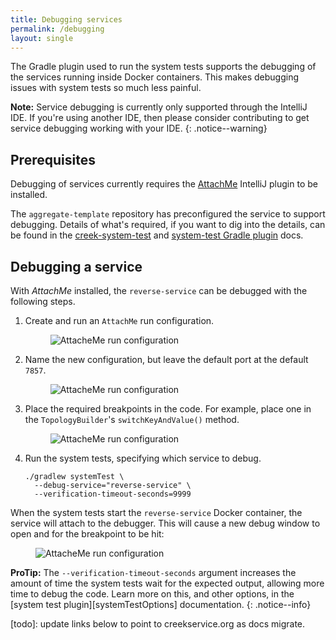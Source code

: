 ```yaml
---
title: Debugging services
permalink: /debugging
layout: single
---
```


The Gradle plugin used to run the system tests supports the debugging of the services running inside Docker containers.
This makes debugging issues with system tests so much less painful.


**Note:** Service debugging is currently only supported through the IntelliJ IDE. 
If you're using another IDE, then please consider contributing to get service debugging working with your IDE.
{: .notice--warning}

## Prerequisites

Debugging of services currently requires the [AttachMe][attachMe] IntelliJ plugin to be installed.

The `aggregate-template` repository has preconfigured the service to support debugging.
Details of what's required, if you want to dig into the details, can be found in the 
[creek-system-test][sysTestRequirements] and [system-test Gradle plugin][pluginRequirements] docs.

## Debugging a service

With _AttachMe_ installed, the `reverse-service` can be debugged with the following steps.

1. Create and run an `AttachMe` run configuration.
   <figure>
     <img src="{{ '/assets/images/creek-create-attachme-run-config.png' | relative_url }}" alt="AttacheMe run configuration">
   </figure>
2. Name the new configuration, but leave the default port at the default `7857`.
   <figure>
     <img src="{{ '/assets/images/creek-attachme-run-config.png' | relative_url }}" alt="AttacheMe run configuration">
   </figure>
3. Place the required breakpoints in the code. For example, place one in the `TopologyBuilder`'s `switchKeyAndValue()`
   method.
   <figure>
     <img src="{{ '/assets/images/creek-add-breakpoint.png' | relative_url }}" alt="AttacheMe run configuration">
   </figure>
4. Run the system tests, specifying which service to debug.

   ```
   ./gradlew systemTest \
     --debug-service="reverse-service" \
     --verification-timeout-seconds=9999
   ```

When the system tests start the `reverse-service` Docker container, the service will attach to the debugger.
This will cause a new debug window to open and for the breakpoint to be hit:

<figure>
  <img src="{{ '/assets/images/creek-breakpoint-hit.png' | relative_url }}" alt="AttacheMe run configuration">
</figure>

**ProTip:** The `--verification-timeout-seconds` argument increases the amount of time the system tests wait 
for the expected output, allowing more time to debug the code. Learn more on this, and other options, 
in the [system test plugin][systemTestOptions] documentation.
{: .notice--info}

[attachMe]: https://plugins.jetbrains.com/plugin/13263-attachme
[sysTestRequirements]: https://github.com/creek-service/creek-system-test#configuring-a-service-for-debugging
[pluginRequirements]: https://github.com/creek-service/creek-system-test-gradle-plugin#dependency-management
[system test plugin]: https://github.com/creek-service/creek-system-test-gradle-plugin#systemtest---systemtest
[todo]: update links below to point to creekservice.org as docs migrate.
